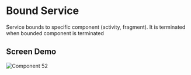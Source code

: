 # Bound Service
Service bounds to specific component (activity, fragment). It is terminated when bounded component is terminated

## Screen Demo
![Component 52](https://user-images.githubusercontent.com/45378000/164563487-46f6701c-10ac-4df2-85d1-b253cb79f8e8.png)
